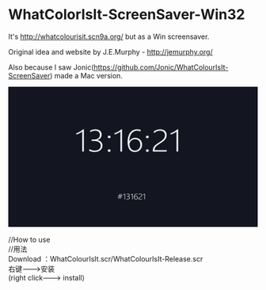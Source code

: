 # WhatColorIsIt-ScreenSaver-Win32
It's http://whatcolourisit.scn9a.org/ but as a Win screensaver.

Original idea and website by J.E.Murphy - http://jemurphy.org/

Also because I saw Jonic(https://github.com/Jonic/WhatColourIsIt-ScreenSaver) made a Mac version.

![image](https://github.com/Envl/WhatColorIsIt-ScreenSaver-Win32/blob/master/Scrnshot.jpg)

//How to use  
//用法  
Download ：WhatColourIsIt.scr/WhatColourIsIt-Release.scr  
右键--->安装  
(right click---> install)
